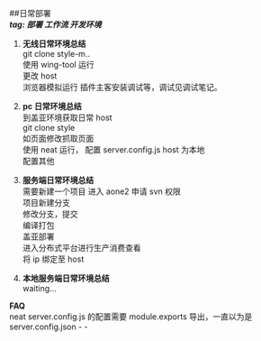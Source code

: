 ##日常部署    
***tag: 部署 工作流 开发环境***  

1. **无线日常环境总结**            
git clone style-m..        
使用 wing-tool 运行     
更改 host   
浏览器模拟运行
插件主客安装调试等，调试见调试笔记。

2. **pc 日常环境总结**       
到盖亚环境获取日常 host     
git clone style    
如页面修改抓取页面       
使用 neat 运行， 配置 server.config.js host 为本地     
配置其他  
    
3. **服务端日常环境总结**     
需要新建一个项目 
进入 aone2 申请 svn 权限     
项目新建分支        
修改分支，提交     
编译打包       
盖亚部署       
进入分布式平台进行生产消费查看     
将 ip 绑定至 host

4. **本地服务端日常环境总结**     
waiting...       
         
**FAQ**      
neat server.config.js 的配置需要 module.exports 导出，一直以为是server.config.json - -
